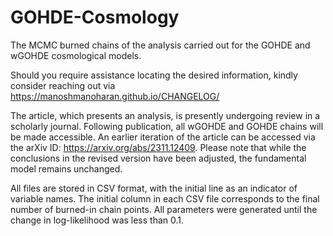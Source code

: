 # GOHDE-Cosmology
The MCMC burned chains of the analysis carried out for the GOHDE and wGOHDE cosmological models.

Should you require assistance locating the desired information, kindly consider reaching out via https://manoshmanoharan.github.io/CHANGELOG/

The article, which presents an analysis, is presently undergoing review in a scholarly journal. Following publication, all wGOHDE and GOHDE chains will be made accessible. An earlier iteration of the article can be accessed via the arXiv ID: https://arxiv.org/abs/2311.12409. Please note that while the conclusions in the revised version have been adjusted, the fundamental model remains unchanged.

All files are stored in CSV format, with the initial line as an indicator of variable names. The initial column in each CSV file corresponds to the final number of burned-in chain points. All parameters were generated until the change in log-likelihood was less than 0.1.
